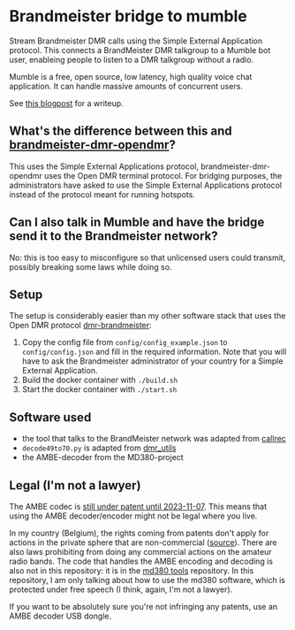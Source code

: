 # Brandmeister bridge to mumble

Stream Brandmeister DMR calls using the Simple External Application
protocol. This connects a BrandMeister
DMR talkgroup to a Mumble bot user, enableing
people to listen to a DMR talkgroup without a
radio.

Mumble is a free, open source, low latency, high
quality voice chat application. It can handle
massive amounts of concurrent users.

See [this blogpost](https://redfast00.github.io/05-06-2020/building-a-brandmeister-dmr-bridge.html) for a writeup.

## What's the difference between this and [brandmeister-dmr-opendmr](https://github.com/redfast00/brandmeister-dmr-opendmr)?

This uses the Simple External Applications protocol, brandmeister-dmr-opendmr uses the Open DMR terminal protocol. For bridging purposes, the administrators have asked to use the Simple External Applications protocol instead of the protocol meant for running hotspots.

## Can I also talk in Mumble and have the bridge send it to the Brandmeister network?

No: this is too easy to misconfigure so that unlicensed users could transmit, possibly breaking some laws while doing so.

## Setup

The setup is considerably easier than my other software stack that uses the Open DMR protocol [dmr-brandmeister](https://github.com/redfast00/dmr-brandmeister):

1. Copy the config file from `config/config_example.json` to `config/config.json` and fill in the required information. Note that you will have to ask the Brandmeister administrator of your country for a Simple External Application.
2. Build the docker container with `./build.sh`
3. Start the docker container with `./start.sh`

## Software used

- the tool that talks to the BrandMeister network was adapted from [callrec](https://github.com/BrandMeister/callrec)
- `decode49to70.py` is adapted from [dmr_utils](https://github.com/n0mjs710/dmr_utils/)
- the AMBE-decoder from the MD380-project

## Legal (I'm not a lawyer)

The AMBE codec is [still under patent until 2023-11-07](https://patents.google.com/patent/EP1420390B1/en). This means that using the AMBE decoder/encoder might not be legal where you live.

In my country (Belgium), the rights coming from patents don't apply for actions in the
private sphere that are non-commercial ([source](https://economie.fgov.be/nl/themas/intellectuele-eigendom/octrooien/beperkingen-en-uitzonderingen)).
There are also laws prohibiting
from doing any commercial actions on the amateur
radio bands. The code that handles the AMBE
encoding and decoding is also not in this
repository: it is in the
[md380 tools](https://github.com/travisgoodspeed/md380tools) repository. In this repository, I am
only talking about how to use the md380 software, which
is protected under free speech (I think, again,
  I'm not a lawyer).

If you want to be absolutely sure you're not
infringing any patents, use an AMBE decoder USB
dongle.
